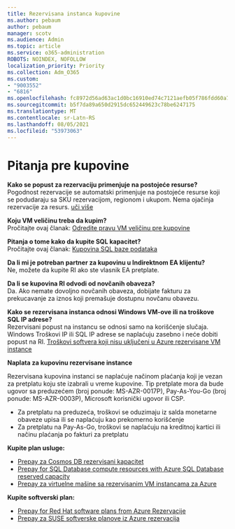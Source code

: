 ```yaml
---
title: Rezervisana instanca kupovine
ms.author: pebaum
author: pebaum
manager: scotv
ms.audience: Admin
ms.topic: article
ms.service: o365-administration
ROBOTS: NOINDEX, NOFOLLOW
localization_priority: Priority
ms.collection: Adm_O365
ms.custom:
- "9003552"
- "6816"
ms.openlocfilehash: fc8972d56ad63ac1d0bc16910ed74c7121aefb05f786fdd60a77ba89867d1741
ms.sourcegitcommit: b5f7da89a650d2915dc652449623c78be6247175
ms.translationtype: MT
ms.contentlocale: sr-Latn-RS
ms.lasthandoff: 08/05/2021
ms.locfileid: "53973063"
---
```

# <a name="questions-before-purchase"></a>Pitanja pre kupovine

**Kako se popust za rezervaciju primenjuje na postojeće resurse?**  
Pogodnost rezervacije se automatski primenjuje na postojeće resurse koji se podudaraju sa SKU rezervacijom, regionom i ukupom. Nema ojačinja rezervacije za resurs. [uči više](https://docs.microsoft.com/azure/cost-management-billing/reservations/save-compute-costs-reservations?WT.mc_id=Portal-Microsoft_Azure_Support#how-reservation-discount-is-applied) 

**Koju VM veličinu treba da kupim?**  
Pročitajte ovaj članak: [Odredite pravu VM veličinu pre kupovine](https://docs.microsoft.com/azure/virtual-machines/windows/prepay-reserved-vm-instances?toc=/azure/billing/TOC.json&WT.mc_id=Portal-Microsoft_Azure_Support#determine-the-right-vm-size-before-you-buy)

**Pitanja o tome kako da kupite SQL kapacitet?**  
Pročitajte ovaj članak: [Kupovina SQL baze podataka](https://docs.microsoft.com/azure/sql-database/sql-database-reserved-capacity?toc=/azure/billing/TOC.json&WT.mc_id=Portal-Microsoft_Azure_Support#buy-sql-database-reserved-capacity)

**Da li mi je potreban partner za kupovinu u Indirektnom EA klijentu?**  
Ne, možete da kupite RI ako ste vlasnik EA pretplate.

**Da li se kupovina RI odvodi od novčanih obaveza?**  
Da. Ako nemate dovoljno novčanih obaveza, dobijate fakturu za prekucavanje za iznos koji premašuje dostupnu novčanu obavezu.

**Kako se rezervisana instanca odnosi Windows VM-ove ili na troškove SQL IP adrese?**  
Rezervisani popust na instancu se odnosi samo na korišćenje slučaja. Windows Troškovi IP ili SQL IP adrese se naplaćuju zasebno i neće dobiti popust na RI. [Troškovi softvera koji nisu uključeni u Azure rezervisane VM instance](https://docs.microsoft.com/azure/billing/billing-reserved-instance-windows-software-costs?WT.mc_id=Portal-Microsoft_Azure_Support)  
      
**Naplata za kupovinu rezervisane instance**  
      
Rezervisana kupovina instanci se naplaćuje načinom plaćanja koji je vezan za pretplatu koju ste izabrali u vreme kupovine. Tip pretplate mora da bude ugovor sa preduzećem (broj ponude: MS-AZR-0017P), Pay-As-You-Go (broj ponude: MS-AZR-0003P), Microsoft korisnički ugovor ili CSP.

-   Za pretplatu na preduzeća, troškovi se oduzimaju iz salda monetarne obaveze upisa ili se naplaćuju kao prekomerno korišćenje
-   Za pretplatu na Pay-As-Go, troškovi se naplaćuju na kreditnoj kartici ili načinu plaćanja po fakturi za pretplatu

**Kupite plan usluge:**

-   [Prepay za Cosmos DB rezervisani kapacitet](https://docs.microsoft.com/azure/cosmos-db/cosmos-db-reserved-capacity?WT.mc_id=Portal-Microsoft_Azure_Support)
-   [Prepay for SQL Database compute resources with Azure SQL Database reserved capacity](https://docs.microsoft.com/azure/sql-database/sql-database-reserved-capacity?WT.mc_id=Portal-Microsoft_Azure_Support)
-   [Prepay za virtuelne mašine sa rezervisanim VM instancama za Azure](https://docs.microsoft.com/azure/virtual-machines/windows/prepay-reserved-vm-instances?WT.mc_id=Portal-Microsoft_Azure_Support)

**Kupite softverski plan:**

-   [Prepay for Red Hat software plans from Azure Rezervacije](https://docs.microsoft.com/azure/virtual-machines/linux/prepay-rhel-software-charges?WT.mc_id=Portal-Microsoft_Azure_Support)
-   [Prepay za SUSE softverske planove iz Azure rezervacija](https://docs.microsoft.com/azure/virtual-machines/linux/prepay-suse-software-charges?WT.mc_id=Portal-Microsoft_Azure_Support)